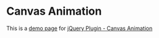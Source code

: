 # Canvas Animation

This is a [demo page](http://ca.insanitymeetshh.net) for [jQuery Plugin - Canvas Animation](https://github.com/InsanityMeetsHH/jquery-canvas-animation)

